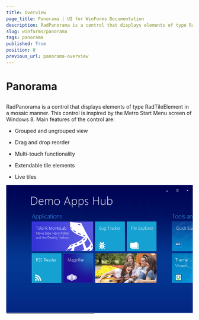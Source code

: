```yaml
---
title: Overview
page_title: Panorama | UI for WinForms Documentation
description: RadPanorama is a control that displays elements of type RadTileElement in a mosaic manner.
slug: winforms/panorama
tags: panorama
published: True
position: 0
previous_url: panorama-overview
---
```


# Panorama



## 

RadPanorama is a control that displays elements of type RadTileElement in a mosaic manner. This control is inspired by the Metro Start Menu screen of Windows 8. Main features of the control are:

* Grouped and ungrouped view

* Drag and drop reorder

* Multi-touch functionality

* Extendable tile elements 

* Live tiles

![panorama-overview](images/panorama-overview.png)
